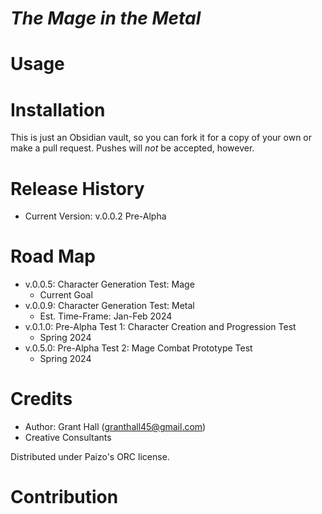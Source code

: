 #  *The Mage in the Metal*

# Usage

# Installation
This is just an Obsidian vault, so you can fork it for a copy of your own or make a pull request. Pushes will *not* be accepted, however.

# Release History 
- Current Version: v.0.0.2 Pre-Alpha 

# Road Map
- v.0.0.5: Character Generation Test: Mage
	- Current Goal
- v.0.0.9: Character Generation Test: Metal
	- Est. Time-Frame: Jan-Feb 2024
- v.0.1.0: Pre-Alpha Test 1: Character Creation and Progression Test
	- Spring 2024
- v.0.5.0: Pre-Alpha Test 2: Mage Combat Prototype Test
	- Spring 2024

# Credits 
- Author: Grant Hall (granthall45@gmail.com)
- Creative Consultants 

Distributed under Paizo's ORC license. 



# Contribution
